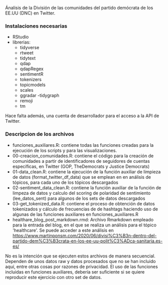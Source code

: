Ánalisis de la División de las comunidades del partido demócrata de los EE.UU (DNC) en Twitter.

### Instalaciones necesarias
- RStudio
- librerias: 
  - tidyverse
  - rtweet
  - tidytext
  - qdap
  - qdapRegex
  - sentimentR
  - tokenizers
  - topicmodels
  - scales
  - ggradar
  -tidygraph
  - remoji
  - tm
 
 Hace falta además, una cuenta de desarrollador para el acceso a la API de Twitter.
 
 ### Descripcion de los archivos
 
 - funciones_auxiliares.R: contiene todas las funciones creadas para la ejecución de los scripts y para las visualizaciones.
 - 00-creacion_comunidades.R: contiene el código para la creación de comunidades a partir de identificadores de seguidores de cuentas específicas, en Twitter (GOP, TheDemocrats y Justice Democrats)
 - 01-data_clean.R: contiene la ejecución de la función auxiliar de limpieza de datos (format_twitter_df_data) que se emplean en en análisis de tópicos, para cada uno de los tópicos descargados
 - 02-sentiment_data_clean.R: contiene la función auxiliar de la función de limpeza de datos y calculo del scoring de polaridad de sentimiento (lee_datos_sent) para algunos de los sets de datos descargados
 - 03-get_tokenized_data.R: contiene el proceso de obtención de datos tokenizados y cálculo de frecuencias de de hashtags haciendo uso de algunas de las funciones auxiliares en funciones_auxiliares.R
 - healthare_blog_post_markdown.rmd: Archivo Rmarkdown empleado para la entrada del blog, en el que se realiza un análisis para el tópico 'healthcare'. Se puede acceder a este análisis en https://www.martinponsm.com/2020/06/divisi%C3%B3n-dentro-del-partido-dem%C3%B3crata-en-los-ee-uu-polit%C3%ADca-sanitaria.es-es/
 
 No es la intención que se ejecuten estos archivos de manera secuencial. Dependen de unos datos raw y datos procesados que no se han incluido aquí, entre otras cosas por razones de privacidad. El uso de las funciones incluidas en funciones auxiliares, debería ser suficiente si se quiere reproducir este ejercicio con otro set de datos.
 


